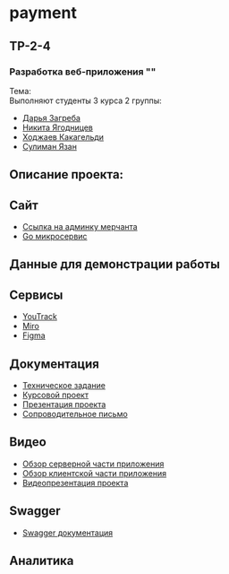 # payment
## TP-2-4
### Разработка веб-приложения ""
Тема:  
Выполняют студенты 3 курса 2 группы:
*   [Дарья Загреба](https://github.com/Daasshh)
*   [Никита Ягодницев](https://github.com/Happyer29)
*   [Ходжаев Какагельди](https://github.com/Kh0jaev)
*   [Сулиман Язан](https://github.com/Yazan99x)
  
## Описание проекта:
## Сайт
* [Ссылка на админку мерчанта](https://payment-ae.ru/)
* [Go микросервис](https://github.com/Happyer29/payment-go)

## Данные для демонстрации работы




## Сервисы
* [YouTrack](https://zagreba.youtrack.cloud/agiles/141-3/current)
* [Miro]()
* [Figma](https://www.figma.com/file/zp31hjrZl4w8JclFGv1YxQ/%D0%A1%D0%B8%D1%81%D1%82%D0%B5%D0%BC%D0%B0-%D0%BE%D0%BF%D0%BB%D0%B0%D1%82%D0%B0?type=design&node-id=0%3A1&mode=design&t=c7nK09RQfPP6BVQf-1)
  
## Документация
* [Техническое задание]()
* [Курсовой проект]()
* [Презентация проекта]()
* [Сопроводительное письмо](https://github.com/Happyer29/payment/blob/master/documentation/%D0%A1%D0%BE%D0%BF%D1%80%D0%BE%D0%B2%D0%BE%D0%B4%D0%B8%D1%82%D0%B5%D0%BB%D1%8C%D0%BD%D0%BE%D0%B5%20%D0%BF%D0%B8%D1%81%D1%8C%D0%BC%D0%BE.pdf)

## Видео
* [Обзор серверной части приложения]()
* [Обзор клиентской части приложения]()
* [Видеопрезентация проекта]()

## Swagger
* [Swagger документация]()

## Аналитика
